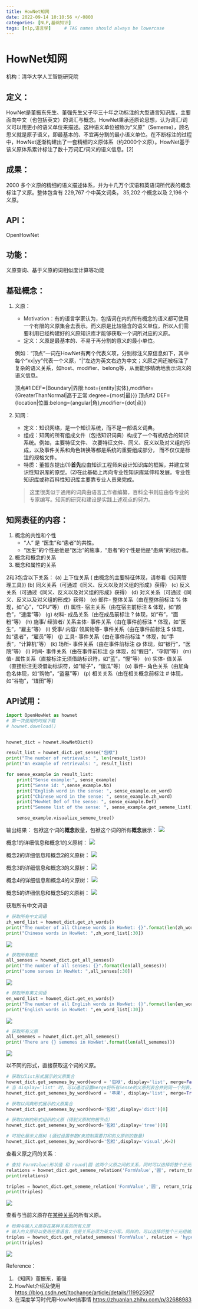```yaml
---
title: HowNet知网
date: 2022-09-14 10:10:56 +/-0800
categories: [NLP,基础知识]
tags: [nlp,语言学]     # TAG names should always be lowercase
---
```

# HowNet知网
机构：清华大学人工智能研究院

## 定义：
HowNet是董振东先生、董强先生父子毕三十年之功标注的大型语言知识库，主要面向中文（也包括英文）的词汇与概念。HowNet秉承还原论思想，认为词汇/词义可以用更小的语义单位来描述。这种语义单位被称为“义原”（Sememe），顾名思义就是原子语义，即最基本的、不宜再分割的最小语义单位。在不断标注的过程中，HowNet逐渐构建出了一套精细的义原体系（约2000个义原）。HowNet基于该义原体系累计标注了数十万词汇/词义的语义信息。[2]

## 成果：
2000 多个义原的精细的语义描述体系，并为十几万个汉语和英语词所代表的概念标注了义原。整体包含有 229,767 个中英文词条， 35,202 个概念以及 2,196 个义原。

## API：
OpenHowNet

## 功能：
义原查询、基于义原的词相似度计算等功能

## 基础概念：
1. 义原：
   * Motivation：有的语言学家认为，包括词在内的所有概念的语义都可使用一个有限的义原集合去表示。而义原是比较隐含的语义单位，所以人们需要利用已经构建好的义原知识库才能够获取一个词所对应的义原。  
   * 定义：义原是最基本的、不易于再分割的意义的最小单位。


   例如：“顶点”一词在HowNet有两个代表义项，分别标注义原信息如下，其中每个“xx|yy”代表一个义原，“|”左边为英文右边为中文；义原之间还被标注了复杂的语义关系，如host、modifier、belong等，从而能够精确地表示词义的语义信息。

   顶点#1
   DEF={Boundary|界限:host={entity|实体},modifier={GreaterThanNormal|高于正常:degree={most|最}}}
   顶点#2
   DEF={location|位置:belong={angular|角},modifier={dot|点}}   
   

2. 知网：
   * 定义：知识网络，是一个知识系统，而不是一部语义词典。
   * 组成：知网的所有组成文件（包括知识词典）构成了一个有机结合的知识系统。例如，主要特征文件、 次要特征文件、同义、反义以及对义组的形成，以及事件关系和角色转换等都是系统的重要组成部分， 而不仅仅是标注的规格文件。  
   * 特质：董振东提出(1)<strong>首先</strong>应由知识工程师来设计知识库的框架，并建立常识性知识库的原型。(2)在此基础上再向专业性知识库延伸和发展。专业性知识库或称百科性知识库主要靠专业人员来完成。
   > 这里很类似于通用的词典由语言工作者编纂，百科全书则应由各专业的专家编写。知网的研究和建设是实践上述观点的努力。

## 知网表征的内容：
1. 概念的共性和个性
   * “人” 是 “医生”和“患者”的共性。
   * “医生”的个性是他是“医治”的施事，“患者”的个性是他是“患病”的经历者。
2. 概念和概念的关系
3. 概念和属性的关系

2和3包含以下关系：
   (a) 上下位关系 ( 由概念的主要特征体现，请参看《知网管理工具》) 
   (b) 同义关系（可通过《同义、反义以及对义组的形成》获得）
   (c) 反义关系（可通过《同义、反义以及对义组的形成》获得）
   (d) 对义关系（可通过《同义、反义以及对义组的形成》获得）
   (e) 部件- 整体关系（由在整体前标注 % 体现，如“心”，“CPU”等）
   (f) 属性- 宿主关系（由在宿主前标注 & 体现，如“颜色”，“速度”等）
   (g) 材料- 成品关系（由在成品前标注 ? 体现，如“布”，“面粉”等）
   (h) 施事/ 经验者/ 关系主体- 事件关系（由在事件前标注 * 体现，如“医生”，“雇主”等）
   (i) 受事/ 内容/ 领属物等- 事件关系（由在事件前标注 $ 体现，如“患者”，“雇员”等）
   (j) 工具- 事件关系（由在事件前标注 * 体现，如“手表”，“计算机”等）
   (k) 场所- 事件关系（由在事件前标注 @ 体现，如“银行”，“医院”等）
   (l) 时间- 事件关系（由在事件前标注 @ 体现，如“假日”，“孕期”等）
   (m) 值- 属性关系（直接标注无须借助标识符，如“蓝”，“慢”等）
   (n) 实体- 值关系（直接标注无须借助标识符，如“矮子”，“傻瓜”等）
   (o) 事件- 角色关系（由加角色名体现，如“购物”，“盗墓”等）
   (p) 相关关系（由在相关概念前标注 # 体现，如“谷物”，“煤田”等）

## API试用：

```python
import OpenHowNet as hownet
# 第一次使用的时候下载
# hownet.download()


hownet_dict = hownet.HowNetDict()

result_list = hownet_dict.get_sense("包袱")
print("The number of retrievals: ", len(result_list))
print("An example of retrievals: ", result_list)

for sense_example in result_list:
    print("Sense example:", sense_example)
    print("Sense id: ",sense_example.No)
    print("English word in the sense: ", sense_example.en_word)
    print("Chinese word in the sense: ", sense_example.zh_word)
    print("HowNet Def of the sense: ", sense_example.Def)
    print("Sememe list of the sense: ", sense_example.get_sememe_list())

    sense_example.visualize_sememe_tree()
```
输出结果：
包袱这个词的**概念**数量，包袱这个词的所有**概念**展示：
![](/assets/img/2022-09-14-HowNet/2022-09-28-10-58-08.png)

概念1的详细信息和概念1的义原树：
![](/assets/img/2022-09-14-HowNet/2022-09-28-11-19-28.png)

概念2的详细信息和概念2的义原树：
![](/assets/img/2022-09-14-HowNet/2022-09-28-11-20-35.png)

概念3的详细信息和概念3的义原树：
![](/assets/img/2022-09-14-HowNet/2022-09-28-11-21-07.png)

概念4的详细信息和概念4的义原树：
![](/assets/img/2022-09-14-HowNet/2022-09-28-11-22-04.png)

概念5的详细信息和概念5的义原树：
![](/assets/img/2022-09-14-HowNet/2022-09-28-11-22-40.png)

获取所有中文词语

```python
# 获取所有中文词语
zh_word_list = hownet_dict.get_zh_words()
print("The number of all Chinese words in HowNet: {}".format(len(zh_word_list)))
print("Chinese words in HowNet: ",zh_word_list[:30])
```
![](/assets/img/2022-09-14-HowNet/2022-09-28-14-03-01.png)

```python
# 获取所有概念
all_senses = hownet_dict.get_all_senses()
print("The number of all senses: {}".format(len(all_senses)))
print("some senses in HowNet: ",all_senses[:30])
```
![](/assets/img/2022-09-14-HowNet/2022-09-28-14-04-13.png)

```python
# 获取所有英文词语
en_word_list = hownet_dict.get_en_words()
print("The number of all English words in HowNet: {}".format(len(en_word_list)))
print("English words in HowNet: ",en_word_list[:30])
```
![](/assets/img/2022-09-14-HowNet/2022-09-28-14-05-24.png)

```python
# 获取所有义原
all_sememes = hownet_dict.get_all_sememes()
print('There are {} sememes in HowNet'.format(len(all_sememes)))
```
![](/assets/img/2022-09-14-HowNet/2022-09-28-14-06-22.png)

以不同的形式，直接获取这个词的义原。
```python
# 获取以list形式展示的义原集合
hownet_dict.get_sememes_by_word(word = '包袱', display='list', merge=False, expanded_layer=-1, K=None)
# 当 display='list' 时，可以通过设置merge将所有Sense的义原列表合并到同一个列表，以及通过expanded_layer设置每个概念的义原树展开的层数等（expanded_layer默认为-1表示展开所有层）。
hownet_dict.get_sememes_by_word(word = '苹果', display='list', merge=True, expanded_layer=-1, K=None)

# 获取以词典形式展示的义原集合
hownet_dict.get_sememes_by_word(word='包袱',display='dict')[0]

# 获取以树的形式组织的义原（得到义原树的根节点）
hownet_dict.get_sememes_by_word(word='包袱',display='tree')[0]

# 可视化展示义原树 (通过设置参数K来控制需要打印的义原树的数量)
hownet_dict.get_sememes_by_word(word='包袱',display='visual',K=2)

```

查看义原之间的关系：
```python 
# 查找 FormValue|形状值 和 round|圆 这两个义原之间的关系，同时可以选择将整个三元组输出：
relations = hownet_dict.get_sememe_relation('FormValue','圆', return_triples=False)
print(relations)

triples = hownet_dict.get_sememe_relation('FormValue','圆', return_triples=True)
print(triples)
```
![](/assets/img/2022-09-14-HowNet/2022-09-28-14-09-29.png)

查看与当前义原存在<u>某种关系</u>的所有义原。
```python
# 检索与输入义原存在某种关系的所有义原
# 输入的义原可以使用任意语言，但是关系必须为英文小写。同样的，可以选择将整个三元组输出。
triples = hownet_dict.get_related_sememes('FormValue', relation = 'hyponym', return_triples=True)
print(triples)
```
![](/assets/img/2022-09-14-HowNet/2022-09-28-14-12-00.png)

Reference：
1. 《知网》董振东，董强
2. HowNet介绍及使用
   https://blog.csdn.net/ltochange/article/details/119925907
3. 在深度学习时代用HowNet搞事情
   https://zhuanlan.zhihu.com/p/32688983